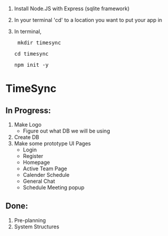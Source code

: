1. Install Node.JS with Express (sqlite framework) 
2. In your terminal 'cd' to a location you want to put your app in
3. In terminal,

    <pre> mkdir timesync</pre>
    <pre>cd timesync</pre>
    <pre>npm init -y </pre>

# TimeSync
## In Progress:
  1. Make Logo
       * Figure out what DB we will be using
  3. Create DB
  4. Make some prototype UI Pages
       * Login
       * Register
       * Homepage
       * Active Team Page
       * Calender Schedule
       * General Chat
       * Schedule Meeting popup
## Done:
  1. Pre-planning
  2. System Structures
